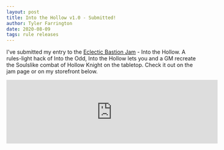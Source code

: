 ```yaml
---
layout: post
title: Into the Hollow v1.0 - Submitted!
author: Tyler Farrington
date: 2020-08-09
tags: rule releases
---
```


I've submitted my entry to the [Eclectic Bastion Jam](https://itch.io/jam/eclectic-bastion-jam) - Into the Hollow. A rules-light hack of Into the Odd, Into the Hollow lets you and a GM recreate the Soulslike combat of Hollow Knight on the tabletop. Check it out on the jam page or on my storefront below.

<iframe frameborder="0" height="167" src="https://itch.io/embed/726315?dark=true" width="552"><a href="https://underwaterowlbear.itch.io/into-the-hollow">

